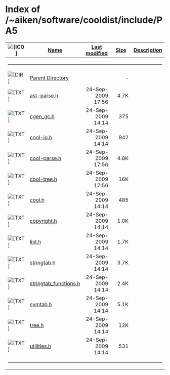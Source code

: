 # Index of /~aiken/software/cooldist/include/PA5

<table>
<colgroup>
<col style="width: 20%" />
<col style="width: 20%" />
<col style="width: 20%" />
<col style="width: 20%" />
<col style="width: 20%" />
</colgroup>
<thead>
<tr>
<th><img src="/icons/blank.gif" alt="[ICO]" /></th>
<th><a href="?C=N;O=D">Name</a></th>
<th><a href="?C=M;O=A">Last modified</a></th>
<th><a href="?C=S;O=A">Size</a></th>
<th><a href="?C=D;O=A">Description</a></th>
</tr>
</thead>
<tbody>
<tr>
<th colspan="5"><hr /></th>
</tr>
&#10;<tr>
<td data-valign="top"><img src="/icons/back.gif" alt="[DIR]" /></td>
<td><a href="/~aiken/software/cooldist/include/">Parent
Directory</a></td>
<td> </td>
<td style="text-align: right;">-</td>
<td> </td>
</tr>
<tr>
<td data-valign="top"><img src="/icons/text.gif" alt="[TXT]" /></td>
<td><a href="ast-parse.h">ast-parse.h</a></td>
<td style="text-align: right;">24-Sep-2009 17:56</td>
<td style="text-align: right;">4.7K</td>
<td> </td>
</tr>
<tr>
<td data-valign="top"><img src="/icons/text.gif" alt="[TXT]" /></td>
<td><a href="cgen_gc.h">cgen_gc.h</a></td>
<td style="text-align: right;">24-Sep-2009 14:14</td>
<td style="text-align: right;">375</td>
<td> </td>
</tr>
<tr>
<td data-valign="top"><img src="/icons/text.gif" alt="[TXT]" /></td>
<td><a href="cool-io.h">cool-io.h</a></td>
<td style="text-align: right;">24-Sep-2009 14:14</td>
<td style="text-align: right;">942</td>
<td> </td>
</tr>
<tr>
<td data-valign="top"><img src="/icons/text.gif" alt="[TXT]" /></td>
<td><a href="cool-parse.h">cool-parse.h</a></td>
<td style="text-align: right;">24-Sep-2009 17:56</td>
<td style="text-align: right;">4.8K</td>
<td> </td>
</tr>
<tr>
<td data-valign="top"><img src="/icons/text.gif" alt="[TXT]" /></td>
<td><a href="cool-tree.h">cool-tree.h</a></td>
<td style="text-align: right;">24-Sep-2009 17:56</td>
<td style="text-align: right;">16K</td>
<td> </td>
</tr>
<tr>
<td data-valign="top"><img src="/icons/text.gif" alt="[TXT]" /></td>
<td><a href="cool.h">cool.h</a></td>
<td style="text-align: right;">24-Sep-2009 14:14</td>
<td style="text-align: right;">485</td>
<td> </td>
</tr>
<tr>
<td data-valign="top"><img src="/icons/text.gif" alt="[TXT]" /></td>
<td><a href="copyright.h">copyright.h</a></td>
<td style="text-align: right;">24-Sep-2009 14:14</td>
<td style="text-align: right;">1.0K</td>
<td> </td>
</tr>
<tr>
<td data-valign="top"><img src="/icons/text.gif" alt="[TXT]" /></td>
<td><a href="list.h">list.h</a></td>
<td style="text-align: right;">24-Sep-2009 14:14</td>
<td style="text-align: right;">1.7K</td>
<td> </td>
</tr>
<tr>
<td data-valign="top"><img src="/icons/text.gif" alt="[TXT]" /></td>
<td><a href="stringtab.h">stringtab.h</a></td>
<td style="text-align: right;">24-Sep-2009 14:14</td>
<td style="text-align: right;">3.7K</td>
<td> </td>
</tr>
<tr>
<td data-valign="top"><img src="/icons/text.gif" alt="[TXT]" /></td>
<td><a href="stringtab_functions.h">stringtab_functions.h</a></td>
<td style="text-align: right;">24-Sep-2009 14:14</td>
<td style="text-align: right;">2.4K</td>
<td> </td>
</tr>
<tr>
<td data-valign="top"><img src="/icons/text.gif" alt="[TXT]" /></td>
<td><a href="symtab.h">symtab.h</a></td>
<td style="text-align: right;">24-Sep-2009 14:14</td>
<td style="text-align: right;">5.1K</td>
<td> </td>
</tr>
<tr>
<td data-valign="top"><img src="/icons/text.gif" alt="[TXT]" /></td>
<td><a href="tree.h">tree.h</a></td>
<td style="text-align: right;">24-Sep-2009 14:14</td>
<td style="text-align: right;">12K</td>
<td> </td>
</tr>
<tr>
<td data-valign="top"><img src="/icons/text.gif" alt="[TXT]" /></td>
<td><a href="utilities.h">utilities.h</a></td>
<td style="text-align: right;">24-Sep-2009 14:14</td>
<td style="text-align: right;">531</td>
<td> </td>
</tr>
<tr>
<td colspan="5"><hr /></td>
</tr>
</tbody>
</table>
